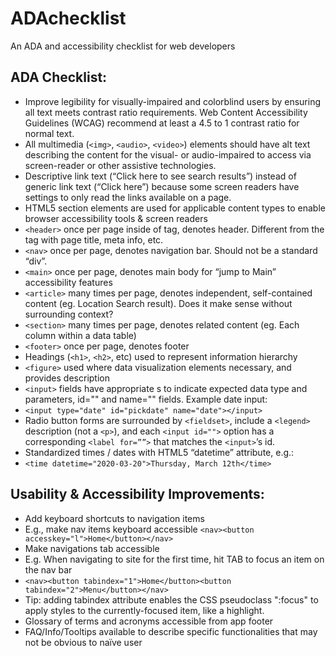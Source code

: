 # ADAchecklist
An ADA and accessibility checklist for web developers

## ADA Checklist:
-	Improve legibility for visually-impaired and colorblind users by ensuring all text meets contrast ratio requirements. Web Content Accessibility Guidelines (WCAG) recommend at least a 4.5 to 1 contrast ratio for normal text. 
-	All multimedia (`<img>`, `<audio>`, `<video>`) elements should have alt text describing the content for the visual- or audio-impaired to access via screen-reader or other assistive technologies.
-	Descriptive link text (“Click here to see search results”) instead of generic link text (“Click here”) because some screen readers have settings to only read the links available on a page.
-	HTML5 section elements are used for applicable content types to enable browser accessibility tools & screen readers
  - `<header>` once per page inside of <body> tag, denotes header. Different from the <head> tag with page title, meta info, etc.
  - `<nav>` once per page, denotes navigation bar. Should not be a standard “div”.
  - `<main>` once per page, denotes main body for “jump to Main” accessibility features
  - `<article>` many times per page, denotes independent, self-contained content (eg. Location Search result). Does it make sense without surrounding context?
  - `<section>` many times per page, denotes related content (eg. Each column within a data table)
  - `<footer>` once per page, denotes footer
-	Headings (`<h1>`, `<h2>`, etc) used to represent information hierarchy
-	`<figure>` used where data visualization elements necessary, and <figcaption> provides description
-	`<input>` fields have appropriate <label>s to indicate expected data type and parameters, id="" and name="" fields. Example date input:
  - `<input type="date" id="pickdate" name="date"></input>`
-	Radio button forms are surrounded by `<fieldset>`, include a `<legend>` description (not a `<p>`), and each `<input id="">` option has a corresponding `<label for=””>` that matches the `<input>`’s id. 
-	Standardized times / dates with HTML5 “datetime” attribute, e.g.:
  - `<time datetime="2020-03-20">Thursday, March 12th</time>`
## Usability & Accessibility Improvements:
-	Add keyboard shortcuts to navigation items 
  - E.g., make nav items keyboard accessible `<nav><button accesskey="l">Home</button></nav>` 
-	Make navigations tab accessible
  - E.g. When navigating to site for the first time, hit TAB to focus an item on the nav bar 
  - `<nav><button tabindex="1">Home</button><button tabindex="2">Menu</button></nav>`
  - Tip: adding tabindex attribute enables the CSS pseudoclass ":focus" to apply styles to the currently-focused item, like a highlight.
-	Glossary of terms and acronyms accessible from app footer
-	FAQ/Info/Tooltips available to describe specific functionalities that may not be obvious to naïve user
